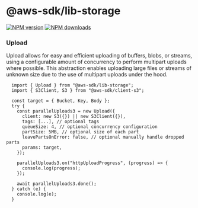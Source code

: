 # @aws-sdk/lib-storage

[![NPM version](https://img.shields.io/npm/v/@aws-sdk/lib-storage/latest.svg)](https://www.npmjs.com/package/@aws-sdk/lib-storage)
[![NPM downloads](https://img.shields.io/npm/dm/@aws-sdk/lib-storage.svg)](https://www.npmjs.com/package/@aws-sdk/lib-storage)

### Upload

Upload allows for easy and efficient uploading of buffers, blobs, or streams, using a configurable amount of concurrency to perform multipart uploads where possible. This abstraction enables uploading large files or streams of unknown size due to the use of multipart uploads under the hood.

```
  import { Upload } from "@aws-sdk/lib-storage";
  import { S3Client, S3 } from "@aws-sdk/client-s3";

  const target = { Bucket, Key, Body };
  try {
    const parallelUploads3 = new Upload({
      client: new S3({}) || new S3Client({}),
      tags: [...], // optional tags
      queueSize: 4, // optional concurrency configuration
      partSize: 5MB, // optional size of each part
      leavePartsOnError: false, // optional manually handle dropped parts
      params: target,
    });

    parallelUploads3.on("httpUploadProgress", (progress) => {
      console.log(progress);
    });

    await parallelUploads3.done();
  } catch (e) {
    console.log(e);
  }
```
